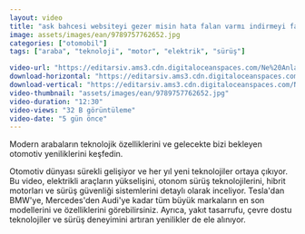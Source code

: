 ```yaml
---
layout: video
title: "ask bahcesi websiteyi gezer misin hata falan varmı indirmeyi falan kontrol edersin"
image: assets/images/ean/9789757762652.jpg
categories: ["otomobil"]
tags: ["araba", "teknoloji", "motor", "elektrik", "sürüş"]

video-url: "https://editarsiv.ams3.cdn.digitaloceanspaces.com/Ne%20Anlad%C4%B1n%20Yurdag%C3%BCl%20Ne%20Anlad%C4%B1n!%20(2).mp4"
download-horizontal: "https://editarsiv.ams3.cdn.digitaloceanspaces.com/Ne%20Anlad%C4%B1n%20Yurdag%C3%BCl%20Ne%20Anlad%C4%B1n!%20(2).mp4?autoplay=1"
download-vertical: "https://editarsiv.ams3.cdn.digitaloceanspaces.com/Ne%20Anlad%C4%B1n%20Yurdag%C3%BCl%20Ne%20Anlad%C4%B1n!%20(2).mp4?autoplay=1"
video-thumbnail: "assets/images/ean/9789757762652.jpg"
video-duration: "12:30"
video-views: "32 B görüntüleme"
video-date: "5 gün önce"
---
```


Modern arabaların teknolojik özelliklerini ve gelecekte bizi bekleyen otomotiv yeniliklerini keşfedin.

<!--more-->

Otomotiv dünyası sürekli gelişiyor ve her yıl yeni teknolojiler ortaya çıkıyor. Bu video, elektrikli araçların yükselişini, otonom sürüş teknolojilerini, hibrit motorları ve sürüş güvenliği sistemlerini detaylı olarak inceliyor. Tesla'dan BMW'ye, Mercedes'den Audi'ye kadar tüm büyük markaların en son modellerini ve özelliklerini görebilirsiniz. Ayrıca, yakıt tasarrufu, çevre dostu teknolojiler ve sürüş deneyimini artıran yenilikler de ele alınıyor.

